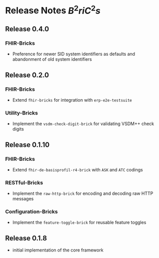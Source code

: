 # Release Notes $B^2riC^2s$

## Release 0.4.0

### FHIR-Bricks
- Preference for newer SID system identifiers as defaults and abandonment of old system identifiers

## Release 0.2.0

### FHIR-Bricks
- Extend `fhir-bricks` for integration with `erp-e2e-testsuite`

### Utility-Bricks
- Implement the `vsdm-check-digit-brick` for validating VSDM++ check digits

## Release 0.1.10

### FHIR-Bricks
- Extend `fhir-de-basisprofil-r4-brick` with `ASK` and `ATC` codings

### RESTful-Bricks
- Implement the `raw-http-brick` for encoding and decoding raw HTTP messages

### Configuration-Bricks
- Implement the `feature-toggle-brick` for reusable feature toggles

## Release 0.1.8
- initial implementation of the core framework
